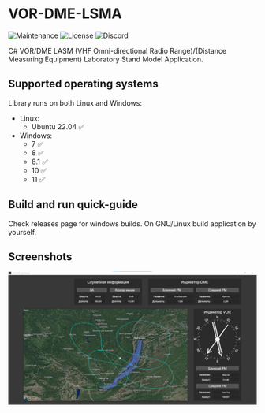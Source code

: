 # VOR-DME-LSMA
![Maintenance](https://img.shields.io/badge/maintenance-stable-green.svg)
![License](https://img.shields.io/badge/license-MIT-blue.svg)
![Discord](https://img.shields.io/badge/chat-on_discord-%237289DA.svg)

C# VOR/DME LASM (VHF Omni-directional Radio Range)/(Distance Measuring Equipment) Laboratory Stand Model Application.

## Supported operating systems
Library runs on both Linux and Windows:
* Linux:
  - Ubuntu 22.04 :white_check_mark:
* Windows:
  - 7 :white_check_mark:
  - 8 :white_check_mark:
  - 8.1 :white_check_mark:
  - 10 :white_check_mark:
  - 11 :white_check_mark:

## Build and run quick-guide
Check releases page for windows builds.
On GNU/Linux build application by yourself.

## Screenshots
![Screenshot](https://github.com/fl1ckje/VOR-DME-LSMA/blob/master/Docs/Media/Screenshot.png)

